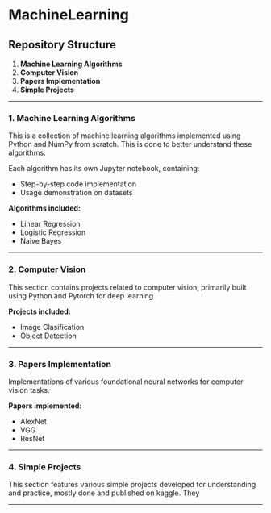 # MachineLearning

## Repository Structure
1. **Machine Learning Algorithms**
2. **Computer Vision**
3. **Papers Implementation**
4. **Simple Projects**

---

### 1. Machine Learning Algorithms

This is a collection of machine learning algorithms implemented using Python and NumPy from scratch. This is done to better understand these algorithms.

Each algorithm has its own Jupyter notebook, containing:

- Step-by-step code implementation
- Usage demonstration on datasets

**Algorithms included:**
- Linear Regression
- Logistic Regression
- Naive Bayes
---

### 2. Computer Vision

This section contains projects related to computer vision, primarily built using Python and Pytorch for deep learning.

**Projects included:**

- Image Clasification
- Object Detection
---

### 3. Papers Implementation

Implementations of various foundational neural networks for computer vision tasks.

**Papers implemented:**

- AlexNet
- VGG
- ResNet
---

### 4. Simple Projects

This section features various simple projects developed for understanding and practice, mostly done and published on kaggle.
They

---
